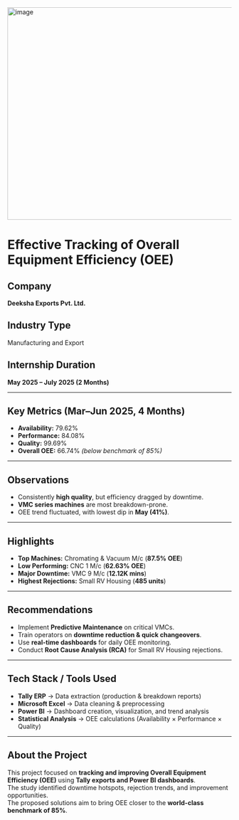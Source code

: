 <img width="846" height="478" alt="image" src="https://github.com/user-attachments/assets/a12fd8dc-63d8-40c9-a9db-d0c52f609898" />

#  Effective Tracking of Overall Equipment Efficiency (OEE)

## Company  
**Deeksha Exports Pvt. Ltd.**  

## Industry Type  
Manufacturing and Export  

##  Internship Duration  
**May 2025 – July 2025 (2 Months)**  

---

##  Key Metrics (Mar–Jun 2025, 4 Months)  
- **Availability:** 79.62%  
- **Performance:** 84.08%  
- **Quality:** 99.69%  
- **Overall OEE:** 66.74% *(below benchmark of 85%)*  

---

##  Observations  
-  Consistently **high quality**, but efficiency dragged by downtime.  
-  **VMC series machines** are most breakdown-prone.  
-  OEE trend fluctuated, with lowest dip in **May (41%)**.  

---

## Highlights  
-  **Top Machines:** Chromating & Vacuum M/c (**87.5% OEE**)  
-  **Low Performing:** CNC 1 M/c (**62.63% OEE**)  
-  **Major Downtime:** VMC 9 M/c (**12.12K mins**)  
-  **Highest Rejections:** Small RV Housing (**485 units**)  

---

##  Recommendations  
-  Implement **Predictive Maintenance** on critical VMCs.  
-  Train operators on **downtime reduction & quick changeovers**.  
-  Use **real-time dashboards** for daily OEE monitoring.  
-  Conduct **Root Cause Analysis (RCA)** for Small RV Housing rejections.  

---

##  Tech Stack / Tools Used  
- **Tally ERP** → Data extraction (production & breakdown reports)  
- **Microsoft Excel** → Data cleaning & preprocessing  
- **Power BI** → Dashboard creation, visualization, and trend analysis  
- **Statistical Analysis** → OEE calculations (Availability × Performance × Quality)  

---

##  About the Project  
This project focused on **tracking and improving Overall Equipment Efficiency (OEE)** using **Tally exports and Power BI dashboards**.  
The study identified downtime hotspots, rejection trends, and improvement opportunities.  
The proposed solutions aim to bring OEE closer to the **world-class benchmark of 85%**.  

